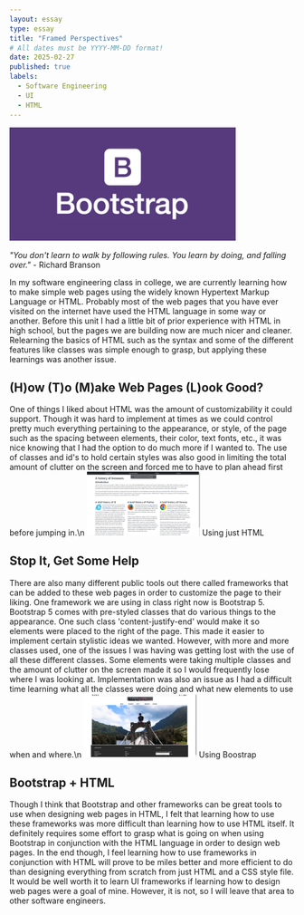 ```yaml
---
layout: essay
type: essay
title: "Framed Perspectives"
# All dates must be YYYY-MM-DD format!
date: 2025-02-27
published: true
labels:
  - Software Engineering
  - UI
  - HTML
---
```


<img width="400px" class="rounded float-start pe-4" src="../img/frameworks/bootstrap.jpg">

*"You don't learn to walk by following rules. You learn by doing, and falling over."* - Richard Branson

In my software engineering class in college, we are currently learning how to make simple web pages using the widely known Hypertext Markup Language or HTML. Probably most of the web pages that you have ever visited on the internet have used the HTML language in some way or another. Before this unit I had a little bit of prior experience with HTML in high school, but the pages we are building now are much nicer and cleaner. Relearning the basics of HTML such as the syntax and some of the different features like classes was simple enough to grasp, but applying these learnings was another issue.

## (H)ow (T)o (M)ake Web Pages (L)ook Good?

One of things I liked about HTML was the amount of customizability it could support. Though it was hard to implement at times as we could control pretty much everything pertaining to the appearance, or style, of the page such as the spacing between elements, their color, text fonts, etc., it was nice knowing that I had the option to do much more if I wanted to. The use of classes and id's to hold certain styles was also good in limiting the total amount of clutter on the screen and forced me to have to plan ahead first before jumping in.\n
<img width="200px" class="rounded float-start pe-4" src="../img/frameworks/nobootstrap.png">
Using just HTML

## Stop It, Get Some Help

There are also many different public tools out there called frameworks that can be added to these web pages in order to customize the page to their liking. One framework we are using in class right now is Bootstrap 5. Bootstrap 5 comes with pre-styled classes that do various things to the appearance. One such class 'content-justify-end' would make it so elements were placed to the right of the page. This made it easier to implement certain stylistic ideas we wanted. However, with more and more classes used, one of the issues I was having was getting lost with the use of all these different classes. Some elements were taking multiple classes and the amount of clutter on the screen made it so I would frequently lose where I was looking at. Implementation was also an issue as I had a difficult time learning what all the classes were doing and what new elements to use when and where.\n
<img width="200px" class="rounded float-start pe-4" src="../img/frameworks/wbootstrap.png">
Using Boostrap

## Bootstrap + HTML

Though I think that Bootstrap and other frameworks can be great tools to use when designing web pages in HTML, I felt that learning how to use these frameworks was more difficult than learning how to use HTML itself. It definitely requires some effort to grasp what is going on when using Bootstrap in conjunction with the HTML language in order to design web pages. In the end though, I feel learning how to use frameworks in conjunction with HTML will prove to be miles better and more efficient to do than designing everything from scratch from just HTML and a CSS style file. It would be well worth it to learn UI frameworks if learning how to design web pages were a goal of mine. However, it is not, so I will leave that area to other software engineers.
